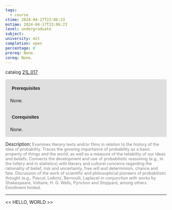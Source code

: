 ```yaml
---
tags:
  - course
ctime: 2024-04-17T23:06:23
mstime: 2024-04-17T23:06:23
level: undergraduate
subject: 
university: mit
completion: open
percentage: 0
prereq: None.
coreq: None.
---
```


catalog [21L.017](http://student.mit.edu/catalog/m21La.html#21L.017)

<span style="display: block; padding: 15px; background-color: rgb(100, 100, 100, 0.2);"><font id="m_prereq2415_0" style="display: block; font-family: Arial, sans-serif; font-weight: bold; padding: 5px">Prerequisites</font><br><span id="prereq2415_0">None.</span></span>
<span style="display: block; padding: 15px; background-color: rgb(100, 100, 100, 0.2);"><font id="m_coreq2415_0" style="display: block; font-family: Arial, sans-serif; font-weight: bold; padding: 5px">Corequisites</font><br><span id="coreq2415_0">None.</span></span>

<font style="">Description:</font>
<font style="color: grey; font-size: 0.8rem;">Examines literary texts and/or films in relation to the history of the idea of probability. Traces the growing importance of probability as a basic property of things and the world, as well as a measure of the reliability of our ideas and beliefs. Connects the development and use of probabilistic reasoning (e.g., in the lottery and in statistics) with literary and cultural concerns regarding the rationality of belief, risk and uncertainty, free will and determinism, chance and fate. Discussion of the work of scientific and philosophical pioneers of probabilistic thought (e.g., Pascal, Leibniz, Bernoulli, Laplace) in conjunction with works by Shakespeare, Voltaire, H. G. Wells, Pynchon and Stoppard, among others. Enrollment limited.</font>



---

<< HELLO, WORLD >>
